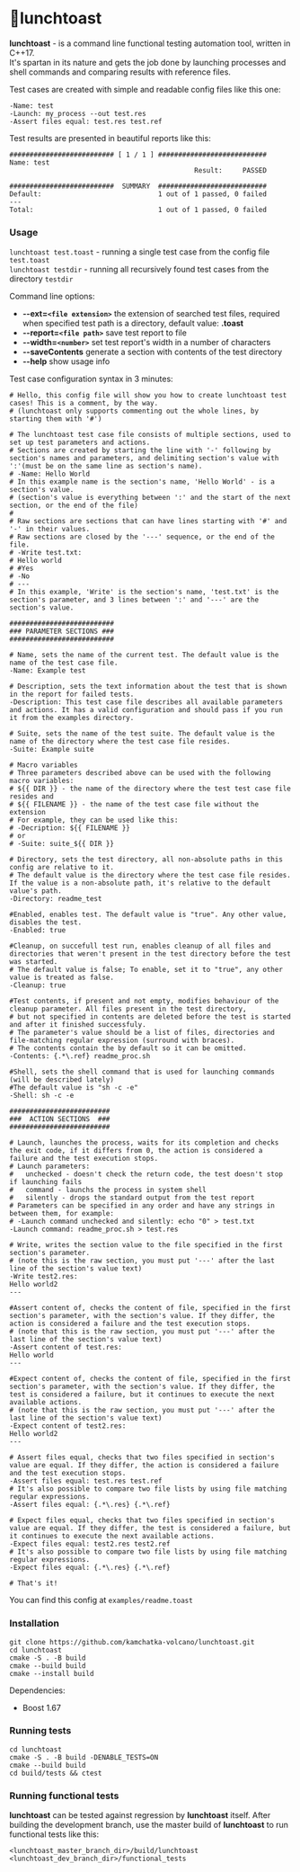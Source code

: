 # 🍞lunchtoast


**lunchtoast** - is a command line functional testing automation tool, written in C++17.  
It's spartan in its nature and gets the job done by launching processes and shell commands and comparing results with reference files.  

Test cases are created with simple and readable config files like this one:
```
-Name: test
-Launch: my_process --out test.res
-Assert files equal: test.res test.ref
```
Test results are presented in beautiful reports like this:
```
########################## [ 1 / 1 ] ###########################
Name: test
                                              Result:     PASSED
 
##########################  SUMMARY  ###########################
Default:                             1 out of 1 passed, 0 failed
---
Total:                               1 out of 1 passed, 0 failed
```

### Usage

`lunchtoast test.toast` - running a single test case from the config file `test.toast`  
`lunchtoast testdir` - running all recursively found test cases from the directory `testdir`


Command line options:

* **--ext=`<file extension>`** the extension of searched test files, required when specified test path is a directory,
  default value: **.toast**
* **--report=`<file path>`**  save test report to file
* **--width=`<number>`**   set test report's width in a number of characters
* **--saveContents** generate a section with contents of the test directory
* **--help** show usage info


Test case configuration syntax in 3 minutes:
```
# Hello, this config file will show you how to create lunchtoast test cases! This is a comment, by the way.
# (lunchtoast only supports commenting out the whole lines, by starting them with '#')

# The lunchtoast test case file consists of multiple sections, used to set up test parameters and actions.
# Sections are created by starting the line with '-' following by section's names and parameters, and delimiting section's value with ':'(must be on the same line as section's name). 
# -Name: Hello World
# In this example name is the section's name, 'Hello World' - is a section's value.
# (section's value is everything between ':' and the start of the next section, or the end of the file)
#
# Raw sections are sections that can have lines starting with '#' and '-' in their values. 
# Raw sections are closed by the '---' sequence, or the end of the file.
# -Write test.txt:
# Hello world
# #Yes
# -No
# ---
# In this example, 'Write' is the section's name, 'test.txt' is the section's parameter, and 3 lines between ':' and '---' are the section's value.

##########################
### PARAMETER SECTIONS ###
##########################

# Name, sets the name of the current test. The default value is the name of the test case file.
-Name: Example test

# Description, sets the text information about the test that is shown in the report for failed tests. 
-Description: This test case file describes all available parameters and actions. It has a valid configuration and should pass if you run it from the examples directory.

# Suite, sets the name of the test suite. The default value is the name of the directory where the test case file resides.
-Suite: Example suite

# Macro variables
# Three parameters described above can be used with the following macro variables:  
# ${{ DIR }} - the name of the directory where the test test case file resides and 
# ${{ FILENAME }} - the name of the test case file without the extension
# For example, they can be used like this:
# -Decription: ${{ FILENAME }}
# or
# -Suite: suite_${{ DIR }}

# Directory, sets the test directory, all non-absolute paths in this config are relative to it. 
# The default value is the directory where the test case file resides. If the value is a non-absolute path, it's relative to the default value's path.
-Directory: readme_test

#Enabled, enables test. The default value is "true". Any other value, disables the test.
-Enabled: true

#Cleanup, on succefull test run, enables cleanup of all files and directories that weren't present in the test directory before the test was started.
# The default value is false; To enable, set it to "true", any other value is treated as false.
-Cleanup: true

#Test contents, if present and not empty, modifies behaviour of the cleanup parameter. All files present in the test directory, 
# but not specified in contents are deleted before the test is started and after it finished successfuly.
# The parameter's value should be a list of files, directories and file-matching regular expression (surround with braces).
# The contents contain the by default so it can be omitted.
-Contents: {.*\.ref} readme_proc.sh

#Shell, sets the shell command that is used for launching commands (will be described lately)
#The default value is "sh -c -e"
-Shell: sh -c -e

#########################
###  ACTION SECTIONS  ###
#########################

# Launch, launches the process, waits for its completion and checks the exit code, if it differs from 0, the action is considered a failure and the test execution stops.
# Launch parameters:
#   unchecked - doesn't check the return code, the test doesn't stop if launching fails
#   command - launchs the process in system shell
#   silently - drops the standard output from the test report
# Parameters can be specified in any order and have any strings in between them, for example:
# -Launch command unchecked and silently: echo "0" > test.txt
-Launch command: readme_proc.sh > test.res

# Write, writes the section value to the file specified in the first section's parameter. 
# (note this is the raw section, you must put '---' after the last line of the section's value text)
-Write test2.res:
Hello world2
---

#Assert content of, checks the content of file, specified in the first section's parameter, with the section's value. If they differ, the action is considered a failure and the test execution stops.
# (note that this is the raw section, you must put '---' after the last line of the section's value text)
-Assert content of test.res:
Hello world
---

#Expect content of, checks the content of file, specified in the first section's parameter, with the section's value. If they differ, the test is considered a failure, but it continues to execute the next available actions.
# (note that this is the raw section, you must put '---' after the last line of the section's value text)
-Expect content of test2.res:
Hello world2
---

# Assert files equal, checks that two files specified in section's value are equal. If they differ, the action is considered a failure and the test execution stops.
-Assert files equal: test.res test.ref
# It's also possible to compare two file lists by using file matching regular expressions.
-Assert files equal: {.*\.res} {.*\.ref}

# Expect files equal, checks that two files specified in section's value are equal. If they differ, the test is considered a failure, but it continues to execute the next available actions.
-Expect files equal: test2.res test2.ref
# It's also possible to compare two file lists by using file matching regular expressions.
-Expect files equal: {.*\.res} {.*\.ref}

# That's it!
```
You can find this config at `examples/readme.toast` 

### Installation
```
git clone https://github.com/kamchatka-volcano/lunchtoast.git
cd lunchtoast
cmake -S . -B build
cmake --build build
cmake --install build
```
Dependencies:
*  Boost 1.67

### Running tests
```
cd lunchtoast
cmake -S . -B build -DENABLE_TESTS=ON
cmake --build build 
cd build/tests && ctest
```

### Running functional tests

**lunchtoast** can be tested against regression by **lunchtoast** itself. After building the development branch, use the master build of **lunchtoast** to run functional tests like this:
```
<lunchtoast_master_branch_dir>/build/lunchtoast <lunchtoast_dev_branch_dir>/functional_tests
```
